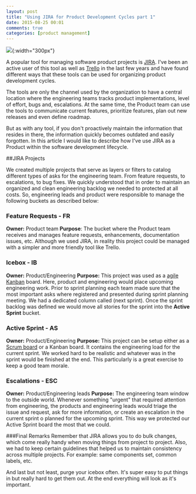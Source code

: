 ```yaml
---
layout: post
title: "Using JIRA for Product Development Cycles part 1"
date: 2015-08-25 00:01
comments: true
categories: [product management]
---
```


![](https://www.atlassian.com/wac/software/jira/sectionWrap/0/column/0/imageBinary/jira_rbg_darkblue.svg){:width="300px"}

A popular tool for managing software product projects is [JIRA](https://www.atlassian.com/software/jira). I've been an active user of this tool as well as [Trello](https://trello.com/) in the last few years and have found different ways that these tools can be used for organizing product development cycles. 

The tools are only the channel used by the organization to have a central location where the engineering teams tracks product implementations, level of effort, bugs and, escalations. At the same time, the Product team can use the tools to communicate current features, prioritize features, plan out new releases and even define roadmap.

But as with any tool, if you don't proactively maintain the information that resides in there, the information quickly becomes outdated and easily forgotten.
In this article I would like to describe how I've use JIRA as a Product within the software development lifecycle.
<!--more-->

##JIRA Projects

We created multiple projects that serve as layers or filters to catalog different types of asks for the engineering team. From feature requests, to escalations, to bug fixes. We quickly understood that in order to maintain an organized and clean engineering backlog we needed to protected at all costs. So, engineering leads and product were responsible to manage the following buckets as described below:

### Feature Requests - FR
**Owner:** Product team
**Purpose**: The bucket where the Product team receives and manages feature requests, enhancements, documentation issues, etc.
Although we used JIRA,  in reality this project could be managed with a simpler and more friendly tool like Trello.

### Icebox - IB
**Owner:** Product/Engineering
**Purpose:** This project was used as a [agile Kanban](https://www.atlassian.com/agile/kanban) board. Here,  product and engineering would place upcoming engineering work. Prior to sprint planning each team made sure that the most important asks where registered and presented during sprint planning meeting. We had a dedicated column called (next sprint). Once the sprint backlog was defined we would move all stories for the sprint into the **Active Sprint** bucket.

### Active Sprint - AS
**Owner:** Product/Engineering
**Purpose:**  This project can be setup either as a [Scrum board](https://www.atlassian.com/agile/scrum) or a Kanban board. It contains the engineering load for the current sprint. We worked hard to be realistic and whatever was in the sprint would be finished at the end. This particularly is a great exercise to keep a good team morale.

### Escalations - ESC
**Owner:** Product/Engineering leads
**Purpose:** The engineering team window to the outside world. Whenever something "urgent" that required attention from engineering, the products and engineering leads would triage the issue and request, ask for more information, or create an escalation in the current sprint o planned for the upcoming sprint.  This way we protected our Active Sprint board the most that we could.

###Final Remarks
Remember that JIRA allows you to do bulk changes, which come really handy when moving things from project to project. Also, we had to keep certain guidelines that helped us to maintain consistency across multiple projects. For example: same components set, common labels, etc.

And last but not least, purge your icebox often. It's super easy to put things in but really hard to get them out. At the end everything will look as it's important.
